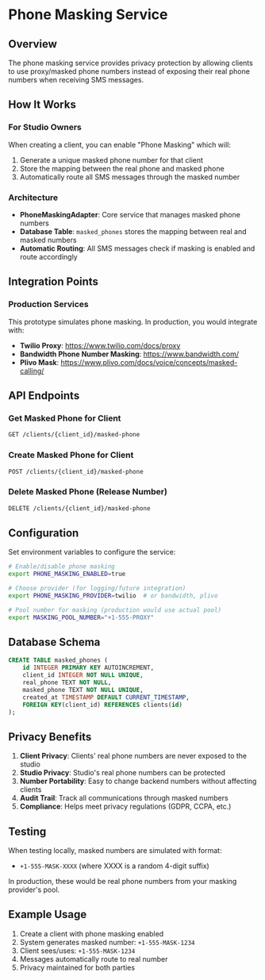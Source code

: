 # Phone Masking Service

## Overview
The phone masking service provides privacy protection by allowing clients to use proxy/masked phone numbers instead of exposing their real phone numbers when receiving SMS messages.

## How It Works

### For Studio Owners
When creating a client, you can enable "Phone Masking" which will:
1. Generate a unique masked phone number for that client
2. Store the mapping between the real phone and masked phone
3. Automatically route all SMS messages through the masked number

### Architecture
- **PhoneMaskingAdapter**: Core service that manages masked phone numbers
- **Database Table**: `masked_phones` stores the mapping between real and masked numbers
- **Automatic Routing**: All SMS messages check if masking is enabled and route accordingly

## Integration Points

### Production Services
This prototype simulates phone masking. In production, you would integrate with:

- **Twilio Proxy**: https://www.twilio.com/docs/proxy
- **Bandwidth Phone Number Masking**: https://www.bandwidth.com/
- **Plivo Mask**: https://www.plivo.com/docs/voice/concepts/masked-calling/

## API Endpoints

### Get Masked Phone for Client
```bash
GET /clients/{client_id}/masked-phone
```

### Create Masked Phone for Client
```bash
POST /clients/{client_id}/masked-phone
```

### Delete Masked Phone (Release Number)
```bash
DELETE /clients/{client_id}/masked-phone
```

## Configuration

Set environment variables to configure the service:

```bash
# Enable/disable phone masking
export PHONE_MASKING_ENABLED=true

# Choose provider (for logging/future integration)
export PHONE_MASKING_PROVIDER=twilio  # or bandwidth, plivo

# Pool number for masking (production would use actual pool)
export MASKING_POOL_NUMBER="+1-555-PROXY"
```

## Database Schema

```sql
CREATE TABLE masked_phones (
    id INTEGER PRIMARY KEY AUTOINCREMENT,
    client_id INTEGER NOT NULL UNIQUE,
    real_phone TEXT NOT NULL,
    masked_phone TEXT NOT NULL UNIQUE,
    created_at TIMESTAMP DEFAULT CURRENT_TIMESTAMP,
    FOREIGN KEY(client_id) REFERENCES clients(id)
);
```

## Privacy Benefits

1. **Client Privacy**: Clients' real phone numbers are never exposed to the studio
2. **Studio Privacy**: Studio's real phone numbers can be protected
3. **Number Portability**: Easy to change backend numbers without affecting clients
4. **Audit Trail**: Track all communications through masked numbers
5. **Compliance**: Helps meet privacy regulations (GDPR, CCPA, etc.)

## Testing

When testing locally, masked numbers are simulated with format:
- `+1-555-MASK-XXXX` (where XXXX is a random 4-digit suffix)

In production, these would be real phone numbers from your masking provider's pool.

## Example Usage

1. Create a client with phone masking enabled
2. System generates masked number: `+1-555-MASK-1234`
3. Client sees/uses: `+1-555-MASK-1234`
4. Messages automatically route to real number
5. Privacy maintained for both parties

